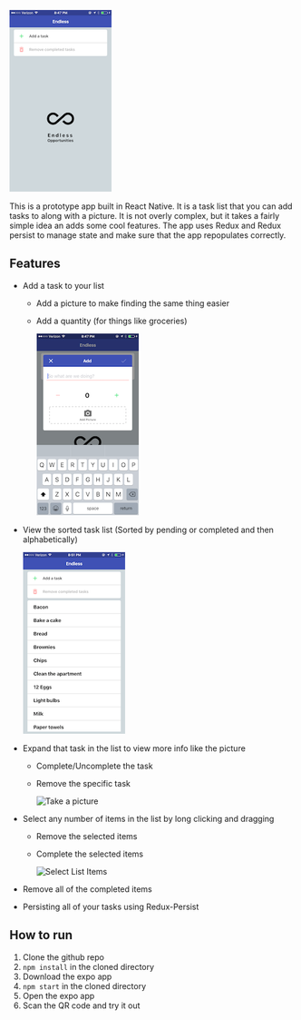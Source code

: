 ![Empty List](./demoPics/home.png)

This is a prototype app built in React Native.  It is a task list that you can add tasks to along with a picture.  It is not overly complex, but it takes a fairly simple idea an adds some cool features. The app uses Redux and Redux persist to manage state and make sure that the app repopulates correctly.

## Features
* Add a task to your list 
  * Add a picture to make finding the same thing easier
  * Add a quantity (for things like groceries)

    ![Add a task](./demoPics/addTask.png)


* View the sorted task list (Sorted by pending or completed and then alphabetically)

    ![Full List](./demoPics/fullList.png)


* Expand that task in the list to view more info like the picture
  * Complete/Uncomplete the task
  * Remove the specific task
    
    ![Take a picture](https://media.giphy.com/media/l378gN12kB23ZJBmg/giphy.gif)


* Select any number of items in the list by long clicking and dragging
  * Remove the selected items
  * Complete the selected items

    ![Select List Items](https://media.giphy.com/media/xT9Igne0wmEd2zByPm/giphy.gif)


* Remove all of the completed items
* Persisting all of your tasks using Redux-Persist

## How to run

1. Clone the github repo
2. `npm install` in the cloned directory
3. Download the expo app
4. `npm start` in the cloned directory
5. Open the expo app
6. Scan the QR code and try it out